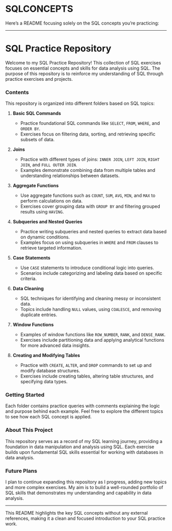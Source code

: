 # SQLCONCEPTS
Here’s a README focusing solely on the SQL concepts you’re practicing:

---

# SQL Practice Repository

Welcome to my SQL Practice Repository! This collection of SQL exercises focuses on essential concepts and skills for data analysis using SQL. The purpose of this repository is to reinforce my understanding of SQL through practice exercises and projects.

### Contents

This repository is organized into different folders based on SQL topics:

1. **Basic SQL Commands**
   - Practice foundational SQL commands like `SELECT`, `FROM`, `WHERE`, and `ORDER BY`.
   - Exercises focus on filtering data, sorting, and retrieving specific subsets of data.

2. **Joins**
   - Practice with different types of joins: `INNER JOIN`, `LEFT JOIN`, `RIGHT JOIN`, and `FULL OUTER JOIN`.
   - Examples demonstrate combining data from multiple tables and understanding relationships between datasets.

3. **Aggregate Functions**
   - Use aggregate functions such as `COUNT`, `SUM`, `AVG`, `MIN`, and `MAX` to perform calculations on data.
   - Exercises cover grouping data with `GROUP BY` and filtering grouped results using `HAVING`.

4. **Subqueries and Nested Queries**
   - Practice writing subqueries and nested queries to extract data based on dynamic conditions.
   - Examples focus on using subqueries in `WHERE` and `FROM` clauses to retrieve targeted information.

5. **Case Statements**
   - Use `CASE` statements to introduce conditional logic into queries.
   - Scenarios include categorizing and labeling data based on specific criteria.

6. **Data Cleaning**
   - SQL techniques for identifying and cleaning messy or inconsistent data.
   - Topics include handling `NULL` values, using `COALESCE`, and removing duplicate entries.

7. **Window Functions**
   - Examples of window functions like `ROW_NUMBER`, `RANK`, and `DENSE_RANK`.
   - Exercises include partitioning data and applying analytical functions for more advanced data insights.

8. **Creating and Modifying Tables**
   - Practice with `CREATE`, `ALTER`, and `DROP` commands to set up and modify database structures.
   - Exercises include creating tables, altering table structures, and specifying data types.

### Getting Started

Each folder contains practice queries with comments explaining the logic and purpose behind each example. Feel free to explore the different topics to see how each SQL concept is applied.

### About This Project

This repository serves as a record of my SQL learning journey, providing a foundation in data manipulation and analysis using SQL. Each exercise builds upon fundamental SQL skills essential for working with databases in data analysis.

### Future Plans

I plan to continue expanding this repository as I progress, adding new topics and more complex exercises. My aim is to build a well-rounded portfolio of SQL skills that demonstrates my understanding and capability in data analysis.

---

This README highlights the key SQL concepts without any external references, making it a clean and focused introduction to your SQL practice work.
